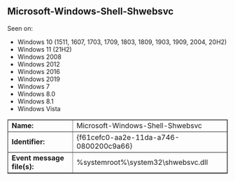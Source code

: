 ## Microsoft-Windows-Shell-Shwebsvc

Seen on:
* Windows 10 (1511, 1607, 1703, 1709, 1803, 1809, 1903, 1909, 2004, 20H2)
* Windows 11 (21H2)
* Windows 2008
* Windows 2012
* Windows 2016
* Windows 2019
* Windows 7
* Windows 8.0
* Windows 8.1
* Windows Vista

<table border="1" class="docutils">
  <tbody>
    <tr>
      <td><b>Name:</b></td>
      <td>Microsoft-Windows-Shell-Shwebsvc</td>
    </tr>
    <tr>
      <td><b>Identifier:</b></td>
      <td>{f61cefc0-aa2e-11da-a746-0800200c9a66}</td>
    </tr>
    <tr>
      <td><b>Event message file(s):</b></td>
      <td>%systemroot%\system32\shwebsvc.dll</td>
    </tr>
  </tbody>
</table>

&nbsp;

